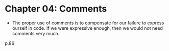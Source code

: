 # Chapter 04: Comments

- The proper use of comments is to compensate for our failure to express ourself in code. If we were expressive enough, then we would not need comments very much.

p.86